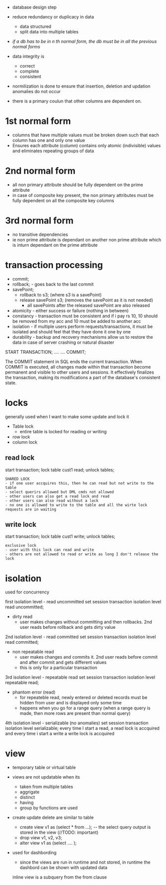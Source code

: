 
- database design step
- reduce redundancy or duplicacy in data
    - data structured 
    - split data into multiple tables
- *if a db has to be in n th normal form, the db must be in all the previous normal forms*
- data integrity is
    - correct 
    - complete 
    - consistent
- normilization is done to ensure that insertion, deletion and updation anomalies do not occur

- there is a primary coulun that other columns are dependent on.

# 1st normal form
- columns that have multiple values must be broken down such that each column has one and only one value
- Ensures each attribute (column) contains only atomic (indivisible) values and eliminates repeating groups of data

# 2nd normal form
- all non primary attribute should be fully dependent on the prime attribute
- in case of composite key present, the non primary attributes must be fully dependent on all the composite key columns

# 3rd normal form
- no transitive dependencies
- ie non prime attribute is dependant on another non prime attribute which is inturn dependant on the prime attribute


# transaction processing
- commit;
- rollback;  - goes back to the last commit
- savePoint;
    - rollback to s3; (where s3 is a savePoint)
    - release savePoint s3; (removes the savePoint as it is not needed)
        - all savePoints after the released savePoint are also released
- atomicity - either success or failure (nothing in between)
- constancy - transaction must be consistent and if i pay rs 10, 10 should be removed from my acc and 10 must be added to another acc
- isolation - if multiple users perform requests/transactions, it must be isolated and should feel that they have done it one by one
- durability - backup and recovery mechanisms allow us to restore the data in case of server crashing or natural disaster


START TRANSACTION;
....
....
COMMIT;

The COMMIT statement in SQL ends the current transaction. When COMMIT is executed, all changes made within that transaction become permanent and visible to other users and sessions. It effectively finalizes the transaction, making its modifications a part of the database's consistent state.


# locks
generally used when I want to make some update and lock it
- Table lock
    - entire table is locked for reading or writing
- row lock
- column lock
 
 ## read lock
 start transaction;
 lock table cust1 read;
 unlock tables;

    SHARED LOCK
    - if one user accquires this, then he can read but not write to the table
    - select querirs allowed but DML cmds not allowed
    - other users can also get a read lock and read 
    - other users can also read without a lock
    - no one is allowed to write to the table and all the wirte lock requests are in waiting 

 ## write lock
start transaction;
lock table cust1 write;
unlock tables;

    exclusive lock
    - user with this lock can read and write
    - others are not allowed to read or write as long I don't release the lock

# isolation 
used for concurrency

first isolation level - read uncommitted
set session transaction isolation level read uncommitted;
- dirty read
    - user makes changes without committing and then rollbacks. 2nd user reads before rollback and gets dirty value

2nd isolation level - read committed
set session transaction isolation level read committed;
- non repeatable read
    - user makes changes and commits it. 2nd user reads before commit and after commit and gets different values
    - this is only for a particular transaction

3rd isolation level - repeatable read
set session transaction isolation level repeatable read;
- phantom error (read)
    - for repeateble read, newly entered or deleted records must be hidden from user and is displayed only some time
    - happens when you go for a range query (when a range query is made, then more rows are present than normal query)


4th isolation level - serializable (no anomalies)
set session transaction isolation level serializable;
every time I start a read, a read lock is accquired and every time i start a write a write lock is accquired


# view
- temporary table or virtual table
- views are not updatable when its 
    - taken from multiple tables 
    - aggrigate
    - distinct
    - having
    - group by
     functions are used
- create update delete are similar to table
    - create view v1 as (select * from ...); -- the select query output is stored in the view (//TODO: important)
    - drop view v1, v2, v3;
    - alter view v1 as (select .... );
- used for dashbording
    - since the views are run in runtime and not stored, in runtime the dashbord can be shown with updated data

    inline view is a subquery from the from clause